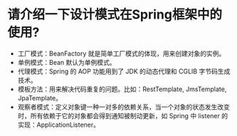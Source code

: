 # 请介绍一下设计模式在Spring框架中的使用?

- 工厂模式：BeanFactory 就是简单工厂模式的体现，用来创建对象的实例。
- 单例模式：Bean 默认为单例模式。
- 代理模式：Spring 的 AOP 功能用到了 JDK 的动态代理和 CGLIB 字节码生成技术。
- 模板方法：用来解决代码重复的问题。比如：RestTemplate, JmsTemplate, JpaTemplate。
- 观察者模式：定义对象键一种一对多的依赖关系，当一个对象的状态发生改变时，所有依赖于它的对象都会得到通知被制动更新，如 Spring 中 listener 的实现：ApplicationListener。
